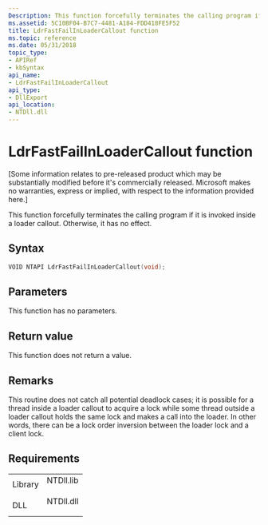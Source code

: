 ```yaml
---
Description: This function forcefully terminates the calling program if it is invoked inside a loader callout. Otherwise, it has no effect.
ms.assetid: 5C10BF04-B7C7-4481-A184-FDD418FE5F52
title: LdrFastFailInLoaderCallout function
ms.topic: reference
ms.date: 05/31/2018
topic_type: 
- APIRef
- kbSyntax
api_name: 
- LdrFastFailInLoaderCallout
api_type: 
- DllExport
api_location: 
- NTDll.dll
---
```


# LdrFastFailInLoaderCallout function

\[Some information relates to pre-released product which may be substantially modified before it's commercially released. Microsoft makes no warranties, express or implied, with respect to the information provided here.\]

This function forcefully terminates the calling program if it is invoked inside a loader callout. Otherwise, it has no effect.

## Syntax


```C++
VOID NTAPI LdrFastFailInLoaderCallout(void);
```



## Parameters

This function has no parameters.

## Return value

This function does not return a value.

## Remarks

This routine does not catch all potential deadlock cases; it is possible for a thread inside a loader callout to acquire a lock while some thread outside a loader callout holds the same lock and makes a call into the loader. In other words, there can be a lock order inversion between the loader lock and a client lock.

## Requirements



|                    |                                                                                      |
|--------------------|--------------------------------------------------------------------------------------|
| Library<br/> | <dl> <dt>NTDll.lib</dt> </dl> |
| DLL<br/>     | <dl> <dt>NTDll.dll</dt> </dl> |



 

 




